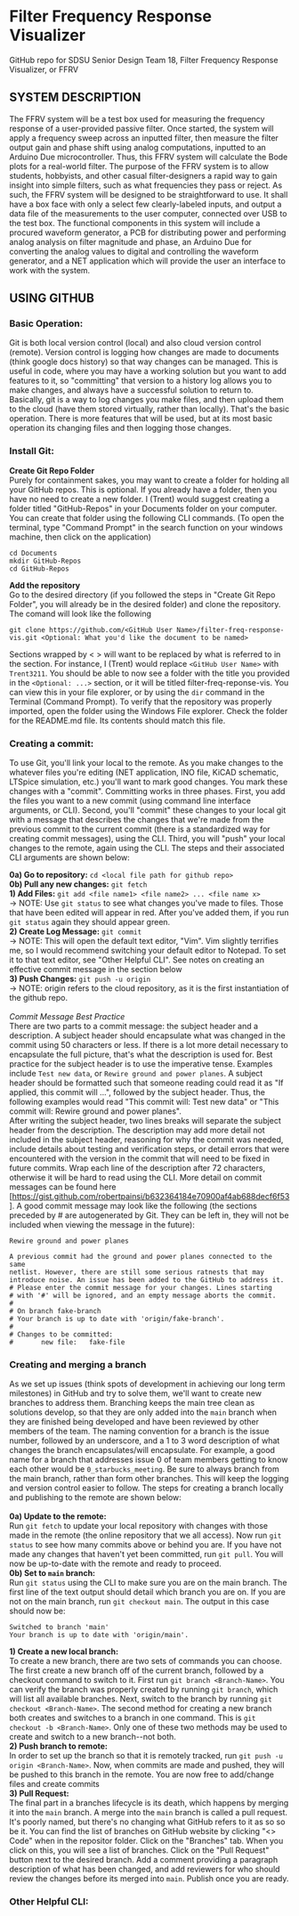 # Filter Frequency Response Visualizer
GitHub repo for SDSU Senior Design Team 18, Filter Frequency Response Visualizer, or FFRV

## SYSTEM DESCRIPTION

The FFRV system  will be a test box used for measuring the frequency response of a user-provided passive filter. Once started, the system will apply a frequency sweep across an inputted filter, then measure the filter output gain and phase shift using analog computations, inputted to an Arduino Due microcontroller. Thus, this FFRV system will calculate the Bode plots for a real-world filter. The purpose of the FFRV system is to allow students, hobbyists, and other casual filter-designers a rapid way to gain insight into simple filters, such as what frequencies they pass or reject. As such, the FFRV system will be designed to be straightforward to use. It shall have a box face with only a select few clearly-labeled inputs, and output a data file of the measurements to the user computer, connected over USB to the test box. The functional components in this system will include a procured waveform generator, a PCB for distributing power and performing analog analysis on filter magnitude and phase, an Arduino Due for converting the analog values to digital and controlling the waveform generator, and a NET application which will provide the user an interface to work with the system.


## USING GITHUB

### Basic Operation: 

Git is both local version control (local) and also cloud version control (remote). Version control is logging how changes are made to documents (think google docs history) so that way changes can be managed. This is useful in code, where you may have a working solution but you want to add features to it, so "committing" that version to a history log allows you to make changes, and always have a successful solution to return to. Basically, git is a way to log changes you make files, and then upload them to the cloud (have them stored virtually, rather than locally). That's the basic operation. There is more features that will be used, but at its most basic operation its changing files and then logging those changes. 

### Install Git:

__Create Git Repo Folder__
<br>
Purely for containment sakes, you may want to create a folder for holding all your GitHub repos. This is optional. If you already have a folder, then you have no need to create a new folder. I (Trent) would suggest creating a folder titled "GitHub-Repos" in your Documents folder on your computer. You can create that folder using the following CLI commands. (To open the terminal, type "Command Prompt" in the search function on your windows machine, then click on the application)
```
cd Documents
mkdir GitHub-Repos
cd GitHub-Repos
```
__Add the repository__
<br>
Go to the desired directory (if you followed the steps in "Create Git Repo Folder", you will already be in the desired folder) and clone the repository. The comand will look like the following
```
git clone https://github.com/<GitHub User Name>/filter-freq-response-vis.git <Optional: What you'd like the document to be named>
```
Sections wrapped by \< \> will want to be replaced by what is referred to in the section. For instance, I (Trent) would replace `<GitHub User Name>` with `Trent3211`. You should be able to now see a folder with the title you provided in the `<Optional: ...>` section, or it will be titled filter-freq-reponse-vis. You can view this in your file explorer, or by using the `dir` command in the Terminal (Command Prompt). To verify that the repository was properly imported, open the folder using the Windows File explorer. Check the folder for the README.md file. Its contents should match this file. 

### Creating a commit: 

To use Git, you'll link your local to the remote. As you make changes to the whatever files you're editing (NET application, INO file, KiCAD schematic, LTSpice simulation, etc.) you'll want to mark good changes. You mark these changes with a "commit". Committing works in three phases. First, you add the files you want to a new commit (using command line interface arguments, or CLI). Second, you'll "commit" these changes to your local git with a message that describes the changes that we're made from the previous commit to the current commit (there is a standardized way for creating commit messages), using the CLI. Third, you will "push" your local changes to the remote, again using the CLI. The steps and their associated CLI arguments are shown below:
<br>

__0a) Go to repository:__ `cd <local file path for github repo> `
<br>
__0b) Pull any new changes:__ `git fetch`
<br>
__1) Add Files:__ `git add <file name1> <file name2> ... <file name x> `
<br>
-> NOTE: Use `git status` to see what changes you've made to files. Those that have been edited will appear in red. After you've added them, if you run `git status` again they should appear green.
<br>
__2) Create Log Message:__ `git commit `
<br>
-> NOTE: This will open the default text editor, "Vim". Vim slightly terrifies me, so I would recommend switching your default editor to Notepad. To set it to that text editor, see "Other Helpful CLI". See notes on creating an effective commit message in the section below
<br>
__3) Push Changes:__ `git push -u origin`
<br>
-> NOTE: origin refers to the cloud repository, as it is the first instantiation of the github repo. 
<br>
<br>
_Commit Message Best Practice_
<br>
There are two parts to a commit message: the subject header and a description. A subject header should encapsulate what was changed in the commit using 50 characters or less. If there is a lot more detail necessary to encapsulate the full picture, that's what the description is used for. Best practice for the subject header is to use the imperative tense. Examples include `Test new data`, or `Rewire ground and power planes`. A subject header should be formatted such that someone reading could read it as "If applied, this commit will ...", followed by the subject header. Thus, the following examples would read "This commit will: Test new data" or "This commit will: Rewire ground and power planes". 
<br>
After writing the subject header, two lines breaks will separate the subject header from the description. The description may add more detail not included in the subject header, reasoning for why the commit was needed, include details about testing and verification steps, or detail errors that were encountered with the version in the commit that will need to be fixed in future commits. Wrap each line of the description after 72 characters, otherwise it will be hard to read using the CLI. More detail on commit messages can be found here [https://gist.github.com/robertpainsi/b632364184e70900af4ab688decf6f53]. A good commit message may look like the following (the sections preceded by # are autogenerated by Git. They can be left in, they will not be included when viewing the message in the future):
```
Rewire ground and power planes

A previous commit had the ground and power planes connected to the same 
netlist. However, there are still some serious ratnests that may 
introduce noise. An issue has been added to the GitHub to address it.
# Please enter the commit message for your changes. Lines starting
# with '#' will be ignored, and an empty message aborts the commit.
#
# On branch fake-branch
# Your branch is up to date with 'origin/fake-branch'.
#
# Changes to be committed:
#       new file:   fake-file
```

### Creating and merging a branch

As we set up issues (think spots of development in achieving our long term milestones) in GitHub and try to solve them, we'll want to create new branches to address them. Branching keeps the main tree clean as solutions develop, so that they are only added into the `main` branch when they are finished being developed and have been reviewed by other members of the team. The naming convention for a branch is the issue number, followed by an underscore, and a 1 to 3 word description of what changes the branch encapsulates/will encapsulate. For example, a good name for a branch that addresses issue 0 of team members getting to know each other would be `0_starbucks_meeting`. Be sure to always branch from the main branch, rather than form other branches. This will keep the logging and version control easier to follow. The steps for creating a branch locally and publishing to the remote are shown below:
<br>
<br>
__0a) Update to the remote:__ 
<br>
Run `git fetch` to update your local repository with changes with those made in the remote (the online repository that we all access). Now run `git status` to see how many commits above or behind you are. If you have not made any changes that haven't yet been committed, run `git pull`. You will now be up-to-date with the remote and ready to proceed. 
<br>
__0b) Set to `main` branch:__ 
<br> Run `git status` using the CLI to make sure you are on the main branch. The first line of the text output should detail which branch you are on. If you are not on the main branch, run `git checkout main`. The output in this case should now be:
```
Switched to branch 'main'
Your branch is up to date with 'origin/main'.
```
__1) Create a new local branch:__ 
<br>
To create a new branch, there are two sets of commands you can choose. The first create a new branch off of the current branch, followed by a checkout command to switch to it. First run `git branch <Branch-Name>`. You can verify the branch was properly created by running `git branch`, which will list all available branches. Next, switch to the branch by running `git checkout <Branch-Name>`. The second method for creating a new branch both creates and switches to a branch in one command. This is `git checkout -b <Branch-Name>`. Only one of these two methods may be used to create and switch to a new branch--not both.
<br>
__2) Push branch to remote:__ 
<br>
In order to set up the branch so that it is remotely tracked, run `git push -u origin <Branch-Name>`. Now, when commits are made and pushed, they will be pushed to this branch in the remote. You are now free to add/change files and create commits
<br>
__3) Pull Request:__ 
<br>
The final part in a branches lifecycle is its death, which happens by merging it into the `main` branch. A merge into the `main` branch is called a pull request. It's poorly named, but there's no changing what GitHub refers to it as so so be it. You can find the list of branches on GitHub website by clicking "\<\> Code" when in the repositor folder. Click on the "Branches" tab. When you click on this, you will see a list of branches. Click on the "Pull Request" button next to the desired branch. Add a comment providing a paragraph description of what has been changed, and add reviewers for who should review the changes before its merged into `main`. Publish once you are ready.
<br>
### Other Helpful CLI:
